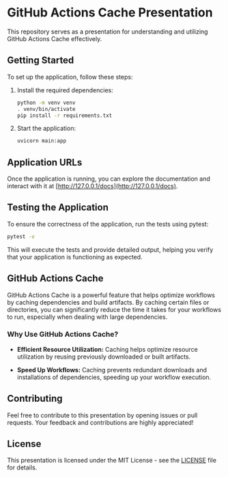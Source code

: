 # GitHub Actions Cache Presentation

This repository serves as a presentation for understanding and utilizing GitHub Actions Cache effectively.

## Getting Started

To set up the application, follow these steps:

1. Install the required dependencies:
   ```bash
   python -m venv venv
   . venv/bin/activate
   pip install -r requirements.txt
   ```

2. Start the application:
   ```bash
   uvicorn main:app
   ```

## Application URLs

Once the application is running, you can explore the documentation and interact with it at [http://127.0.0.1/docs](http://127.0.0.1/docs).

## Testing the Application

To ensure the correctness of the application, run the tests using pytest:
```bash
pytest -v
```

This will execute the tests and provide detailed output, helping you verify that your application is functioning as expected.

## GitHub Actions Cache

GitHub Actions Cache is a powerful feature that helps optimize workflows by caching dependencies and build artifacts. By caching certain files or directories, you can significantly reduce the time it takes for your workflows to run, especially when dealing with large dependencies.

### Why Use GitHub Actions Cache?

- **Efficient Resource Utilization:** Caching helps optimize resource utilization by reusing previously downloaded or built artifacts.

- **Speed Up Workflows:** Caching prevents redundant downloads and installations of dependencies, speeding up your workflow execution.

## Contributing

Feel free to contribute to this presentation by opening issues or pull requests. Your feedback and contributions are highly appreciated!

## License

This presentation is licensed under the MIT License - see the [LICENSE](LICENSE) file for details.

